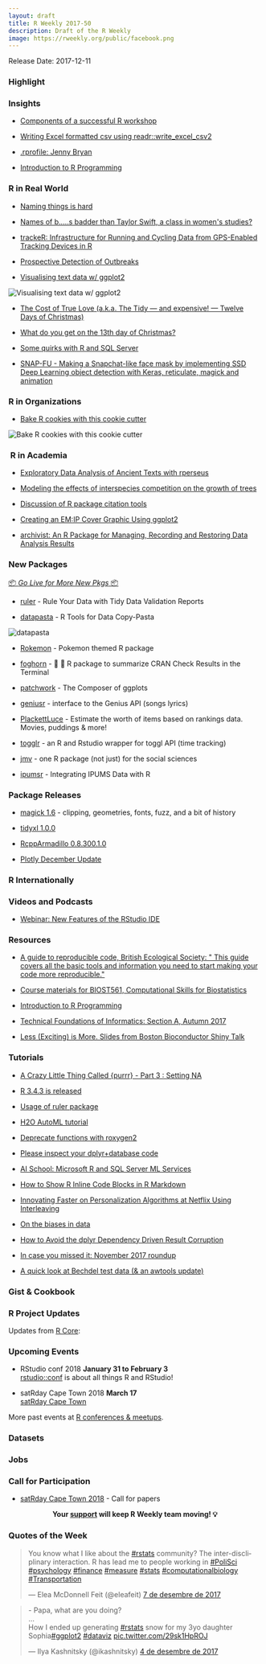 ```yaml
---
layout: draft
title: R Weekly 2017-50
description: Draft of the R Weekly
image: https://rweekly.org/public/facebook.png
---
```


Release Date: 2017-12-11

###  Highlight




### Insights

+ [Components of a successful R workshop](https://blog.cpsievert.me/2017/12/04/components-of-a-successful-r-workshop/)

+ [Writing Excel formatted csv using readr::write_excel_csv2](http://appsilondatascience.com/blog/rstats/2017/12/08/readr.html)

+ [.rprofile: Jenny Bryan](https://ropensci.org/blog/2017/12/08/rprofile-jenny-bryan/)

+ [Introduction to R Programming](https://cecilialee.github.io/blog/2017/12/05/intro-to-r-programming.html)

### R in Real World

+ [Naming things is hard](http://joncalder.co.za/2017-12-04-naming-things-is-hard/)

+ [Names of b.....s badder than Taylor Swift, a class in women's studies?](http://www.masalmon.eu/2017/12/05/badderb/)

+ [trackeR: Infrastructure for Running and Cycling Data from GPS-Enabled Tracking Devices in R](https://www.jstatsoft.org/article/view/v082i07)

+ [Prospective Detection of Outbreaks](https://arxiv.org/abs/1711.08960)

+ [Visualising text data w/ ggplot2](https://github.com/ColinFay/conf/blob/master/2017-11-budapest)

![Visualising text data w/ ggplot2](https://pbs.twimg.com/media/DQYcODgW4AEyx4u.jpg)

+ [The Cost of True Love (a.k.a. The Tidy — and expensive! — Twelve Days of Christmas)](https://rud.is/b/2017/12/05/the-cost-of-true-love-a-k-a-the-tidy-and-expensive-twelve-days-of-christmas/)

+ [What do you get on the 13th day of Christmas?](http://rpubs.com/markus/338158)

+ [Some quirks with R and SQL Server](http://ellisp.github.io/blog/2017/12/09/sql-and-r)

+ [SNAP-FU - Making a Snapchat-like face mask by implementing SSD Deep Learning object detection with Keras, reticulate, magick and animation](http://giorasimchoni.com/2017/12/04/2017-12-04-snap-fu/)

###  R in Organizations

+ [Bake R cookies with this cookie cutter](https://www.etsy.com/listing/562883124/r-logo-cookie-cutter)

![Bake R cookies with this cookie cutter](https://img1.etsystatic.com/207/0/16567742/il_570xN.1416292853_fwfy.jpg)

###  R in Academia

+ [Exploratory Data Analysis of Ancient Texts with rperseus](https://ropensci.org/blog/2017/12/05/rperseus/)

+ [Modeling the effects of interspecies competition on the growth of trees](http://rpubs.com/rudeboybert/research_bytes_trees)

+ [Discussion of R package citation tools](https://github.com/ropensci/unconf17/issues/24)

+ [Creating an EM:IP Cover Graphic Using ggplot2](https://www.wjakethompson.com/post/mirt-visualization/)

+ [archivist: An R Package for Managing, Recording and Restoring Data Analysis Results](https://www.jstatsoft.org/article/view/v082i11)

###  New Packages

<p class="added-hostname"><a href="https://rweekly.org/live" target="_blank" class="externalLink">📦 <i>Go Live for More New Pkgs</i> 📦</a></p>

+ [ruler](https://echasnovski.github.io/ruler/) - Rule Your Data with Tidy Data Validation Reports

+ [datapasta](https://github.com/MilesMcBain/datapasta) - R Tools for Data Copy-Pasta

![datapasta](https://raw.githubusercontent.com/milesmcbain/datapasta/master/inst/media/tribble_paste.gif)

+ [Rokemon](https://github.com/schochastics/Rokemon) - Pokemon themed R package

+ [foghorn](https://github.com/fmichonneau/foghorn) - 📢 🚢 R package to summarize CRAN Check Results in the Terminal

+ [patchwork](https://github.com/thomasp85/patchwork) - The Composer of ggplots

+ [geniusr](https://ewenme.rbind.io/blog/2017-12-06-introducing_geniusr/) - interface to the Genius API (songs lyrics)

+ [PlackettLuce](https://hturner.github.io/PlackettLuce/index.html) - Estimate the worth of items based on rankings data. Movies, puddings & more!

+ [togglr](https://github.com/ThinkR-open/togglr) - an R and Rstudio wrapper for toggl API (time tracking)

+ [jmv](https://blog.jamovi.org/2017/12/07/jmv.html) - one R package (not just) for the social sciences

+ [ipumsr](http://tech.popdata.org/Integrating-IPUMS-Data-with-R/) -  Integrating IPUMS Data with R

### Package Releases

+ [magick 1.6](https://ropensci.org/technotes/2017/12/05/magick-16/) - clipping, geometries, fonts, fuzz, and a bit of history

+ [tidyxl 1.0.0](https://github.com/nacnudus/tidyxl/releases/tag/v1.0.0)

+ [RcppArmadillo 0.8.300.1.0](http://dirk.eddelbuettel.com/blog/2017/12/06#rcpparmadillo_0.8.300.1.0)

+ [Plotly December Update](http://moderndata.plot.ly/plotly-december-update/)

###  R Internationally




###  Videos and Podcasts

+ [Webinar: New Features of the RStudio IDE](https://www.rstudio.com/resources/webinars/new-features-of-the-ide/)

###  Resources

+ [A guide to reproducible code, British Ecological Society: " This guide covers all the basic tools and information you need to start making your code more reproducible."](http://www.britishecologicalsociety.org/wp-content/uploads/2017/12/guide-to-reproducible-code.pdf)

+ [Course materials for BIOST561, Computational Skills for Biostatistics](https://github.com/adw96/biostat561)

+ [Introduction to R Programming](https://cecilialee.github.io//blog/2017/12/05/intro-to-r-programming.html)

+ [Technical Foundations of Informatics: Section A, Autumn 2017](https://github.com/info201a-au17)

+ [Less (Exciting) is More. Slides from Boston Bioconductor Shiny Talk](https://mfoos.github.io/blog/slides-from-boston-bioconductor-shiny-talk.html)

###  Tutorials

+ [A Crazy Little Thing Called {purrr} - Part 3 : Setting NA](http://colinfay.me/purrr-set-na/)

+ [R 3.4.3 is released](https://www.r-statistics.com/2017/12/r-3-4-3-is-released-a-bug-fix-release/)

+ [Usage of ruler package](http://www.questionflow.org/2017/12/05/usage-of-ruler-package/)

+ [H2O AutoML tutorial](https://github.com/h2oai/h2o-tutorials/tree/master/h2o-world-2017/automl)

+ [Deprecate functions with roxygen2](http://mirai-solutions.ch/news/2017/12/05/roxygen2-deprecate/)

+ [Please inspect your dplyr+database code](http://www.win-vector.com/blog/2017/12/please-inspect-your-dplyrdatabase-code/)

+ [AI School: Microsoft R and SQL Server ML Services](http://blog.revolutionanalytics.com/2017/12/ml-server-ai-path.html)

+ [How to Show R Inline Code Blocks in R Markdown](https://rviews.rstudio.com/2017/12/04/how-to-show-r-inline-code-blocks-in-r-markdown/)

+ [Innovating Faster on Personalization Algorithms at Netflix Using Interleaving](https://medium.com/netflix-techblog/interleaving-in-online-experiments-at-netflix-a04ee392ec55)

+ [On the biases in data](http://blog.revolutionanalytics.com/2017/12/on-the-biases-in-data.html)

+ [How to Avoid the dplyr Dependency Driven Result Corruption](http://www.win-vector.com/blog/2017/12/how-to-avoid-the-dplyr-dependency-driven-result-corruption/)

+ [In case you missed it: November 2017 roundup](http://blog.revolutionanalytics.com/2017/12/november-2017-roundup.html)

+ [A quick look at Bechdel test data (& an awtools update)](https://austinwehrwein.com/post/bechdel/)

### Gist & Cookbook


<!--<div class="post-more-begin"></div><div class="post-more-end"></div>-->


###  R Project Updates

Updates from [R Core](http://developer.r-project.org/blosxom.cgi/R-devel/NEWS):




###  Upcoming Events

+ RStudio conf 2018 **January 31 to February 3** <br />
[rstudio::conf](https://www.rstudio.com/conference/) is about all things R and RStudio!

+ satRday Cape Town 2018 **March 17** <br />
[satRday Cape Town](http://capetown2018.satrdays.org/)

<!-- + R/Finance 2018 **June 1 and 2** <br />
[Applied Finance with R](http://www.rinfinance.com).

+ [CascadiaRConf](https://cascadiarconf.com/) **June 2, 2018**
Portland, OR, US

+ [7eme Rencontres R](https://r2018-rennes.sciencesconf.org/)  **5 & 6 July 2018** <br />
Rennes - Agrocampus

+ useR! 2018 **July 10, 2018** <br />
The annual useR! conference is the main meeting of the international R user and developer community. -->

More past events at [R conferences & meetups](https://conf.rweekly.org).

### Datasets



### Jobs



###  Call for Participation

+ [satRday Cape Town 2018](http://capetown2018.satrdays.org/#callforpapers) - Call for papers

<p class="hide-support added-hostname support-rweekly" style="text-align: center;font-weight: bold;">Your <a class="non-visited externalLink" href="https://www.patreon.com/rweekly" onclick="pas(this)">support</a> will keep R Weekly team moving! 💡</p>

###  Quotes of the Week

<blockquote class="twitter-tweet" data-lang="ca"><p lang="en" dir="ltr">You know what I like about the <a href="https://twitter.com/hashtag/rstats?src=hash&amp;ref_src=twsrc%5Etfw">#rstats</a> community? The inter-discliplinary interaction. R has lead me to people working in <a href="https://twitter.com/hashtag/PoliSci?src=hash&amp;ref_src=twsrc%5Etfw">#PoliSci</a> <a href="https://twitter.com/hashtag/psychology?src=hash&amp;ref_src=twsrc%5Etfw">#psychology</a> <a href="https://twitter.com/hashtag/finance?src=hash&amp;ref_src=twsrc%5Etfw">#finance</a> <a href="https://twitter.com/hashtag/measure?src=hash&amp;ref_src=twsrc%5Etfw">#measure</a> <a href="https://twitter.com/hashtag/stats?src=hash&amp;ref_src=twsrc%5Etfw">#stats</a> <a href="https://twitter.com/hashtag/computationalbiology?src=hash&amp;ref_src=twsrc%5Etfw">#computationalbiology</a> <a href="https://twitter.com/hashtag/Transportation?src=hash&amp;ref_src=twsrc%5Etfw">#Transportation</a></p>&mdash; Elea McDonnell Feit (@eleafeit) <a href="https://twitter.com/eleafeit/status/938851639376728066?ref_src=twsrc%5Etfw">7 de desembre de 2017</a></blockquote>

<blockquote class="twitter-tweet" data-lang="ca"><p lang="en" dir="ltr">- Papa, what are you doing?<br>...<br>How I ended up generating <a href="https://twitter.com/hashtag/rstats?src=hash&amp;ref_src=twsrc%5Etfw">#rstats</a> snow for my 3yo daughter Sophia<a href="https://twitter.com/hashtag/ggplot2?src=hash&amp;ref_src=twsrc%5Etfw">#ggplot2</a> <a href="https://twitter.com/hashtag/dataviz?src=hash&amp;ref_src=twsrc%5Etfw">#dataviz</a> <a href="https://t.co/29sk1HpROJ">pic.twitter.com/29sk1HpROJ</a></p>&mdash; Ilya Kashnitsky (@ikashnitsky) <a href="https://twitter.com/ikashnitsky/status/937786580231696384?ref_src=twsrc%5Etfw">4 de desembre de 2017</a></blockquote>


